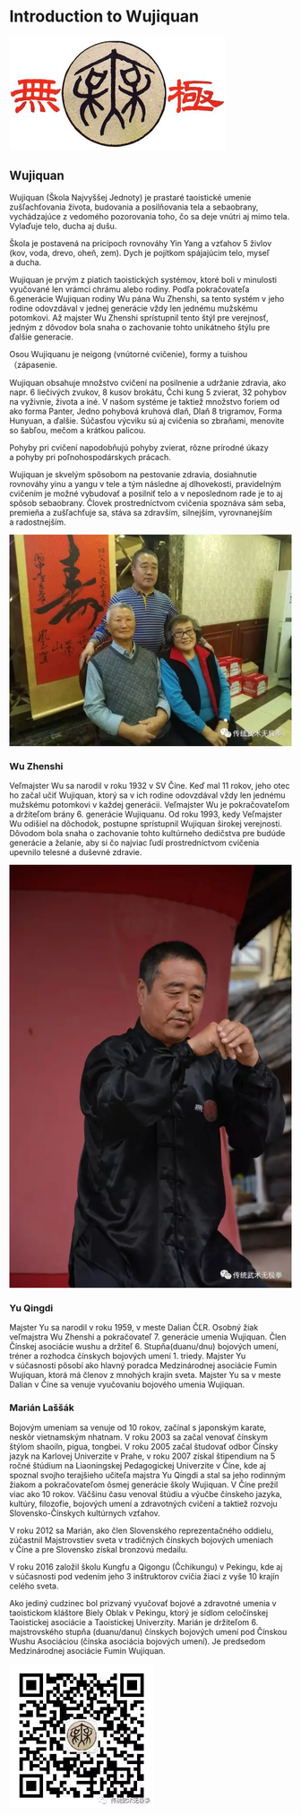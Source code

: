 # Introduction to Wujiquan 

![Wujiquan logo](/images/Wujiquan_logo.jpeg)

## Wujiquan

Wujiquan (Škola Najvyššej Jednoty) je prastaré taoistické umenie zušľachťovania života, budovania a posilňovania tela a sebaobrany, vychádzajúce z vedomého pozorovania toho, čo sa deje vnútri aj mimo tela. Vylaďuje telo, ducha aj dušu.

Škola je postavená na pricípoch rovnováhy Yin Yang a vzťahov 5 živlov (kov, voda, drevo, oheň, zem). Dych je pojítkom spájajúcim telo, myseľ a ducha.

Wujiquan je prvým z piatich taoistických systémov, ktoré boli v minulosti vyučované len vrámci chrámu alebo rodiny. Podľa pokračovateľa 6.generácie Wujiquan rodiny Wu pána Wu Zhenshi, sa tento systém v jeho rodine odovzdával v jednej generácie vždy len jednému mužskému potomkovi. Až majster Wu Zhenshi sprístupnil tento štýl pre verejnosť, jedným z dôvodov bola snaha o zachovanie tohto unikátneho štýlu pre ďalšie generacie.

Osou Wujiquanu je neigong (vnútorné cvičenie), formy a tuishou（zápasenie.

Wujiquan obsahuje množstvo cvičení na posilnenie a udržanie zdravia, ako napr. 6 liečivých zvukov, 8 kusov brokátu, Čchi kung 5 zvierat, 32 pohybov na vyživnie, života a iné. V našom systéme je taktiež množstvo foriem od ako forma Panter, Jedno pohybová kruhová dlaň, Dlaň 8 trigramov, Forma Hunyuan, a ďalšie. Súčasťou výcviku sú aj cvičenia so zbraňami, menovite so šabľou, mečom a krátkou palicou.

Pohyby pri cvičení napodobňujú pohyby zvierat, rôzne prírodné úkazy a pohyby pri poľnohospodárskych prácach.

Wujiquan je skvelým spôsobom na pestovanie zdravia, dosiahnutie rovnováhy yinu a yangu v tele a tým následne aj dlhovekosti, pravidelným cvičením je možné vybudovať a posilniť telo a v neposlednom rade je to aj spôsob sebaobrany. Človek prostredníctvom cvičenia spoznáva sám seba, premieňa a zušľachťuje sa, stáva sa zdravším, silnejším, vyrovnanejším a radostnejším.

![Master Yu and Grandmaster Wu](/images/Wujiquan_family.webp)

### Wu Zhenshi
Veľmajster Wu sa narodil v roku 1932 v SV Číne. Keď mal 11 rokov, jeho otec ho začal učiť Wujiquan, ktorý sa v ich rodine odovzdával vždy len jednému mužskému potomkovi v každej generácii. Veľmajster Wu je pokračovateľom a držiteľom brány 6. generácie Wujiquanu. Od roku 1993, kedy Veľmajster Wu odišiel na dôchodok, postupne sprístupnil Wujiquan širokej verejnosti. Dôvodom bola snaha o zachovanie tohto kultúrneho dedičstva pre budúde generácie a želanie, aby si čo najviac ľudí prostredníctvom cvičenia upevnilo telesné a duševné zdravie.

![Master Yu Qingdi](/images/Wujiquan_master_Yu_Qingdi.webp)

### Yu Qingdi
Majster Yu sa narodil v roku 1959, v meste Dalian ČĽR. Osobný žiak veľmajstra Wu Zhenshi a pokračovateľ 7. generácie umenia Wujiquan. Člen Čínskej asociácie wushu a držiteľ 6. Stupňa(duanu/dnu) bojových umení, tréner a rozhodca čínskych bojových umení 1. triedy. Majster Yu v súčasnosti pôsobí ako hlavný poradca Medzinárodnej asociácie Fumin Wujiquan, ktorá má členov z mnohých krajín sveta. Majster Yu sa v meste Dalian v Číne sa venuje vyučovaniu bojového umenia Wujiquan. 

### Marián Laššák
Bojovým umeniam sa venuje od 10 rokov, začínal s japonským karate, neskôr vietnamským nhatnam. V roku 2003 sa začal venovať čínskym štýlom shaoiln, pigua, tongbei. V roku 2005 začal študovať odbor Čínsky jazyk na Karlovej Univerzite v Prahe, v roku 2007 získal štipendium na 5 ročné štúdium na Liaoningskej Pedagogickej Univerzite v Číne, kde aj spoznal svojho terajšieho učiteľa majstra Yu Qingdi a stal sa jeho rodinným žiakom a pokračovateľom ôsmej generácie školy Wujiquan. V Číne prežil viac ako 10 rokov. Väčšinu času venoval štúdiu a výučbe čínskeho jazyka, kultúry, filozofie, bojových umení a zdravotných cvičení a taktiež rozvoju Slovensko-Čínskych kultúrnych vzťahov.

V roku 2012 sa Marián, ako člen Slovenského reprezentačného oddielu, zúčastnil Majstrovstiev sveta v tradičných čínskych bojových umeniach v Číne a pre Slovensko získal bronzovú medailu.

V roku 2016 založil školu Kungfu a Qigongu (Čchikungu) v Pekingu, kde aj v súčasnosti pod vedením jeho 3 inštruktorov cvičia žiaci z vyše 10 krajín celého sveta.

Ako jediný cudzinec bol prizvaný vyučovať bojové a zdravotné umenia v taoistickom kláštore Biely Oblak v Pekingu, ktorý je sídlom celočínskej Taoistickej asociácie a Taoistickej Univerzity. Marián je držiteľom 6. majstrovského stupňa (duanu/danu) čínskych bojových umení pod Čínskou Wushu Asociáciou (čínska asociácia bojových umení). Je predsedom Medzinárodnej asociácie Fumin Wujiquan.

![Official Wujiquan Wechat QR Code](/images/wujiquan_qrcode.webp)
